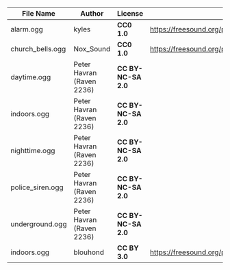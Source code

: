| File Name        | Author   | License   | Link                            |
|------------------|----------|-----------|---------------------------------|
| alarm.ogg | kyles | **CC0 1.0** | https://freesound.org/people/kyles/sounds/452175/ |
| church_bells.ogg | Nox_Sound | **CC0 1.0** | https://freesound.org/people/Nox_Sound/sounds/563885/ |
| daytime.ogg | Peter Havran (Raven 2236) | **CC BY-NC-SA 2.0** | |
| indoors.ogg | Peter Havran (Raven 2236) | **CC BY-NC-SA 2.0** | |
| nighttime.ogg | Peter Havran (Raven 2236) | **CC BY-NC-SA 2.0** | |
| police_siren.ogg | Peter Havran (Raven 2236) | **CC BY-NC-SA 2.0** | |
| underground.ogg | Peter Havran (Raven 2236) | **CC BY-NC-SA 2.0** | |
| indoors.ogg | blouhond | **CC BY 3.0** | https://freesound.org/people/blouhond/sounds/163604/ |
